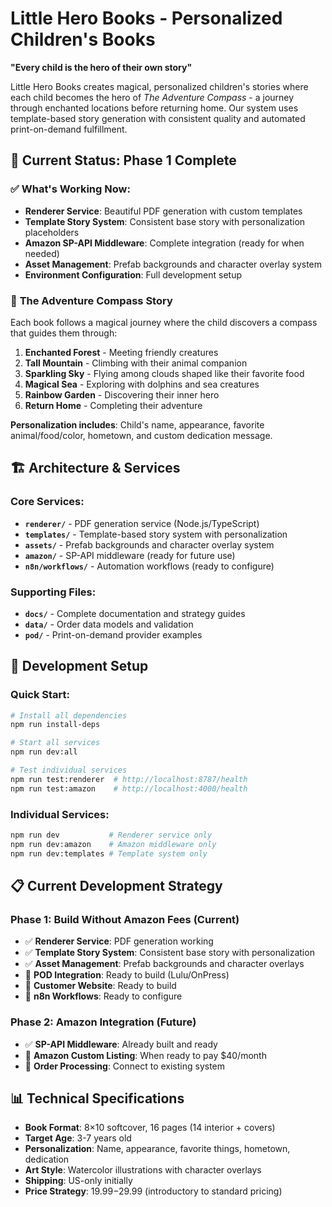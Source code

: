 
# Little Hero Books - Personalized Children's Books

**"Every child is the hero of their own story"**

Little Hero Books creates magical, personalized children's stories where each child becomes the hero of *The Adventure Compass* - a journey through enchanted locations before returning home. Our system uses template-based story generation with consistent quality and automated print-on-demand fulfillment.

## 🎯 **Current Status: Phase 1 Complete**

### ✅ **What's Working Now:**
- **Renderer Service**: Beautiful PDF generation with custom templates
- **Template Story System**: Consistent base story with personalization placeholders
- **Amazon SP-API Middleware**: Complete integration (ready for when needed)
- **Asset Management**: Prefab backgrounds and character overlay system
- **Environment Configuration**: Full development setup

### 🎨 **The Adventure Compass Story**

Each book follows a magical journey where the child discovers a compass that guides them through:
1. **Enchanted Forest** - Meeting friendly creatures
2. **Tall Mountain** - Climbing with their animal companion  
3. **Sparkling Sky** - Flying among clouds shaped like their favorite food
4. **Magical Sea** - Exploring with dolphins and sea creatures
5. **Rainbow Garden** - Discovering their inner hero
6. **Return Home** - Completing their adventure

**Personalization includes**: Child's name, appearance, favorite animal/food/color, hometown, and custom dedication message.

## 🏗️ **Architecture & Services**

### **Core Services:**
- **`renderer/`** - PDF generation service (Node.js/TypeScript)
- **`templates/`** - Template-based story system with personalization
- **`assets/`** - Prefab backgrounds and character overlay system
- **`amazon/`** - SP-API middleware (ready for future use)
- **`n8n/workflows/`** - Automation workflows (ready to configure)

### **Supporting Files:**
- **`docs/`** - Complete documentation and strategy guides
- **`data/`** - Order data models and validation
- **`pod/`** - Print-on-demand provider examples

## 🚀 **Development Setup**

### **Quick Start:**
```bash
# Install all dependencies
npm run install-deps

# Start all services
npm run dev:all

# Test individual services
npm run test:renderer  # http://localhost:8787/health
npm run test:amazon    # http://localhost:4000/health
```

### **Individual Services:**
```bash
npm run dev           # Renderer service only
npm run dev:amazon    # Amazon middleware only  
npm run dev:templates # Template system only
```

## 📋 **Current Development Strategy**

### **Phase 1: Build Without Amazon Fees (Current)**
- ✅ **Renderer Service**: PDF generation working
- ✅ **Template Story System**: Consistent base story with personalization
- ✅ **Asset Management**: Prefab backgrounds and character overlays
- 🔧 **POD Integration**: Ready to build (Lulu/OnPress)
- 🔧 **Customer Website**: Ready to build
- 🔧 **n8n Workflows**: Ready to configure

### **Phase 2: Amazon Integration (Future)**
- ✅ **SP-API Middleware**: Already built and ready
- 🔧 **Amazon Custom Listing**: When ready to pay $40/month
- 🔧 **Order Processing**: Connect to existing system

## 📊 **Technical Specifications**

- **Book Format**: 8×10 softcover, 16 pages (14 interior + covers)
- **Target Age**: 3-7 years old
- **Personalization**: Name, appearance, favorite things, hometown, dedication
- **Art Style**: Watercolor illustrations with character overlays
- **Shipping**: US-only initially
- **Price Strategy**: $19.99-$29.99 (introductory to standard pricing)
